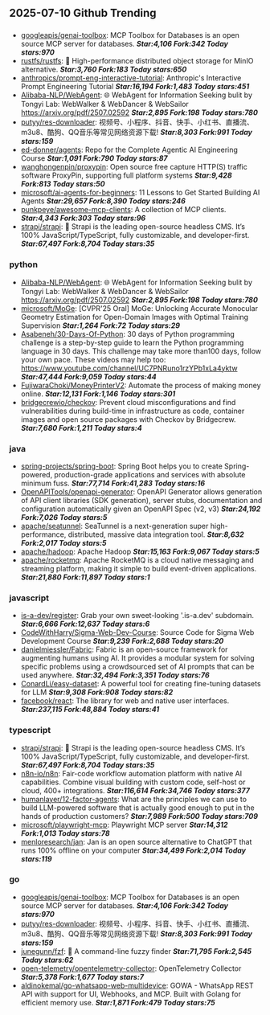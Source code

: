## 2025-07-10 Github Trending

### 
* [googleapis/genai-toolbox](https://github.com/googleapis/genai-toolbox): MCP Toolbox for Databases is an open source MCP server for databases. ***Star:4,106 Fork:342 Today stars:970***
* [rustfs/rustfs](https://github.com/rustfs/rustfs): 🚀 High-performance distributed object storage for MinIO alternative. ***Star:3,760 Fork:183 Today stars:650***
* [anthropics/prompt-eng-interactive-tutorial](https://github.com/anthropics/prompt-eng-interactive-tutorial): Anthropic's Interactive Prompt Engineering Tutorial ***Star:16,194 Fork:1,483 Today stars:451***
* [Alibaba-NLP/WebAgent](https://github.com/Alibaba-NLP/WebAgent): 🌐 WebAgent for Information Seeking bulit by Tongyi Lab: WebWalker & WebDancer & WebSailor https://arxiv.org/pdf/2507.02592 ***Star:2,895 Fork:198 Today stars:780***
* [putyy/res-downloader](https://github.com/putyy/res-downloader): 视频号、小程序、抖音、快手、小红书、直播流、m3u8、酷狗、QQ音乐等常见网络资源下载! ***Star:8,303 Fork:991 Today stars:159***
* [ed-donner/agents](https://github.com/ed-donner/agents): Repo for the Complete Agentic AI Engineering Course ***Star:1,091 Fork:790 Today stars:87***
* [wanghongenpin/proxypin](https://github.com/wanghongenpin/proxypin): Open source free capture HTTP(S) traffic software ProxyPin, supporting full platform systems ***Star:9,428 Fork:813 Today stars:50***
* [microsoft/ai-agents-for-beginners](https://github.com/microsoft/ai-agents-for-beginners): 11 Lessons to Get Started Building AI Agents ***Star:29,657 Fork:8,390 Today stars:246***
* [punkpeye/awesome-mcp-clients](https://github.com/punkpeye/awesome-mcp-clients): A collection of MCP clients. ***Star:4,343 Fork:303 Today stars:96***
* [strapi/strapi](https://github.com/strapi/strapi): 🚀 Strapi is the leading open-source headless CMS. It’s 100% JavaScript/TypeScript, fully customizable, and developer-first. ***Star:67,497 Fork:8,704 Today stars:35***

### python
* [Alibaba-NLP/WebAgent](https://github.com/Alibaba-NLP/WebAgent): 🌐 WebAgent for Information Seeking bulit by Tongyi Lab: WebWalker & WebDancer & WebSailor https://arxiv.org/pdf/2507.02592 ***Star:2,895 Fork:198 Today stars:780***
* [microsoft/MoGe](https://github.com/microsoft/MoGe): [CVPR'25 Oral] MoGe: Unlocking Accurate Monocular Geometry Estimation for Open-Domain Images with Optimal Training Supervision ***Star:1,264 Fork:72 Today stars:29***
* [Asabeneh/30-Days-Of-Python](https://github.com/Asabeneh/30-Days-Of-Python): 30 days of Python programming challenge is a step-by-step guide to learn the Python programming language in 30 days. This challenge may take more than100 days, follow your own pace. These videos may help too: https://www.youtube.com/channel/UC7PNRuno1rzYPb1xLa4yktw ***Star:47,444 Fork:9,059 Today stars:44***
* [FujiwaraChoki/MoneyPrinterV2](https://github.com/FujiwaraChoki/MoneyPrinterV2): Automate the process of making money online. ***Star:12,131 Fork:1,146 Today stars:301***
* [bridgecrewio/checkov](https://github.com/bridgecrewio/checkov): Prevent cloud misconfigurations and find vulnerabilities during build-time in infrastructure as code, container images and open source packages with Checkov by Bridgecrew. ***Star:7,680 Fork:1,211 Today stars:4***

### java
* [spring-projects/spring-boot](https://github.com/spring-projects/spring-boot): Spring Boot helps you to create Spring-powered, production-grade applications and services with absolute minimum fuss. ***Star:77,714 Fork:41,283 Today stars:16***
* [OpenAPITools/openapi-generator](https://github.com/OpenAPITools/openapi-generator): OpenAPI Generator allows generation of API client libraries (SDK generation), server stubs, documentation and configuration automatically given an OpenAPI Spec (v2, v3) ***Star:24,192 Fork:7,026 Today stars:5***
* [apache/seatunnel](https://github.com/apache/seatunnel): SeaTunnel is a next-generation super high-performance, distributed, massive data integration tool. ***Star:8,632 Fork:2,017 Today stars:5***
* [apache/hadoop](https://github.com/apache/hadoop): Apache Hadoop ***Star:15,163 Fork:9,067 Today stars:5***
* [apache/rocketmq](https://github.com/apache/rocketmq): Apache RocketMQ is a cloud native messaging and streaming platform, making it simple to build event-driven applications. ***Star:21,880 Fork:11,897 Today stars:1***

### javascript
* [is-a-dev/register](https://github.com/is-a-dev/register): Grab your own sweet-looking '.is-a.dev' subdomain. ***Star:6,666 Fork:12,637 Today stars:6***
* [CodeWithHarry/Sigma-Web-Dev-Course](https://github.com/CodeWithHarry/Sigma-Web-Dev-Course): Source Code for Sigma Web Development Course ***Star:9,239 Fork:2,688 Today stars:20***
* [danielmiessler/Fabric](https://github.com/danielmiessler/Fabric): Fabric is an open-source framework for augmenting humans using AI. It provides a modular system for solving specific problems using a crowdsourced set of AI prompts that can be used anywhere. ***Star:32,494 Fork:3,351 Today stars:76***
* [ConardLi/easy-dataset](https://github.com/ConardLi/easy-dataset): A powerful tool for creating fine-tuning datasets for LLM ***Star:9,308 Fork:908 Today stars:82***
* [facebook/react](https://github.com/facebook/react): The library for web and native user interfaces. ***Star:237,115 Fork:48,884 Today stars:41***

### typescript
* [strapi/strapi](https://github.com/strapi/strapi): 🚀 Strapi is the leading open-source headless CMS. It’s 100% JavaScript/TypeScript, fully customizable, and developer-first. ***Star:67,497 Fork:8,704 Today stars:35***
* [n8n-io/n8n](https://github.com/n8n-io/n8n): Fair-code workflow automation platform with native AI capabilities. Combine visual building with custom code, self-host or cloud, 400+ integrations. ***Star:116,614 Fork:34,746 Today stars:377***
* [humanlayer/12-factor-agents](https://github.com/humanlayer/12-factor-agents): What are the principles we can use to build LLM-powered software that is actually good enough to put in the hands of production customers? ***Star:7,989 Fork:500 Today stars:709***
* [microsoft/playwright-mcp](https://github.com/microsoft/playwright-mcp): Playwright MCP server ***Star:14,312 Fork:1,013 Today stars:78***
* [menloresearch/jan](https://github.com/menloresearch/jan): Jan is an open source alternative to ChatGPT that runs 100% offline on your computer ***Star:34,499 Fork:2,014 Today stars:119***

### go
* [googleapis/genai-toolbox](https://github.com/googleapis/genai-toolbox): MCP Toolbox for Databases is an open source MCP server for databases. ***Star:4,106 Fork:342 Today stars:970***
* [putyy/res-downloader](https://github.com/putyy/res-downloader): 视频号、小程序、抖音、快手、小红书、直播流、m3u8、酷狗、QQ音乐等常见网络资源下载! ***Star:8,303 Fork:991 Today stars:159***
* [junegunn/fzf](https://github.com/junegunn/fzf): 🌸 A command-line fuzzy finder ***Star:71,795 Fork:2,545 Today stars:62***
* [open-telemetry/opentelemetry-collector](https://github.com/open-telemetry/opentelemetry-collector): OpenTelemetry Collector ***Star:5,378 Fork:1,677 Today stars:7***
* [aldinokemal/go-whatsapp-web-multidevice](https://github.com/aldinokemal/go-whatsapp-web-multidevice): GOWA - WhatsApp REST API with support for UI, Webhooks, and MCP. Built with Golang for efficient memory use. ***Star:1,871 Fork:479 Today stars:75***

